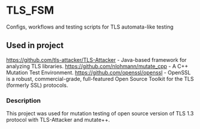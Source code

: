 # TLS_FSM

Configs, workflows and testing scripts for TLS automata-like testing

## Used in project
https://github.com/tls-attacker/TLS-Attacker - Java-based framework for analyzing TLS libraries.
https://github.com/nlohmann/mutate_cpp - A C++ Mutation Test Environment.
https://github.com/openssl/openssl - OpenSSL is a robust, commercial-grade, full-featured Open Source Toolkit for the TLS (formerly SSL) protocols.

### Description
This project was used for mutation testing of open source version of TLS 1.3 protocol with TLS-Attacker and mutate++.

